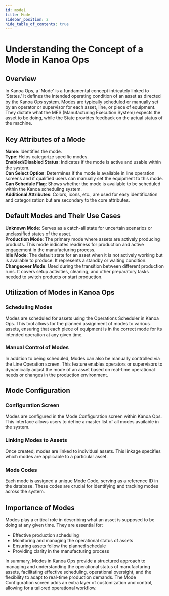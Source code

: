 ```yaml
---
id: mode1
title: Mode
sidebar_position: 2
hide_table_of_contents: true 
---
```


# Understanding the Concept of a Mode in Kanoa Ops

## Overview

In Kanoa Ops, a 'Mode' is a fundamental concept intricately linked to 'States.' It defines the intended operating condition of an asset as directed by the Kanoa Ops system. Modes are typically scheduled or manually set by an operator or supervisor for each asset, line, or piece of equipment. They dictate what the MES (Manufacturing Execution System) expects the asset to be doing, while the State provides feedback on the actual status of the machine.

## Key Attributes of a Mode

**Name**: Identifies the mode.<br />
**Type**: Helps categorize specific modes.<br />
**Enabled/Disabled Status**: Indicates if the mode is active and usable within the system.<br />
**Can Select Option**: Determines if the mode is available in line operation screens and if qualified users can manually set the equipment to this mode.<br />
**Can Schedule Flag**: Shows whether the mode is available to be scheduled within the Kanoa scheduling system.<br />
**Additional Attributes**: Colors, icons, etc., are used for easy identification and categorization but are secondary to the core attributes.

## Default Modes and Their Use Cases

**Unknown Mode**: Serves as a catch-all state for uncertain scenarios or unclassified states of the asset.<br />
**Production Mode**: The primary mode where assets are actively producing products. This mode indicates readiness for production and active engagement in the manufacturing process.<br />
**Idle Mode**: The default state for an asset when it is not actively working but is available to produce. It represents a standby or waiting condition.<br />
**Changeover Mode**: Used during the transition between different production runs. It covers setup activities, cleaning, and other preparatory tasks needed to switch products or start production.

## Utilization of Modes in Kanoa Ops

### Scheduling Modes
Modes are scheduled for assets using the Operations Scheduler in Kanoa Ops. This tool allows for the planned assignment of modes to various assets, ensuring that each piece of equipment is in the correct mode for its intended operation at any given time.

### Manual Control of Modes
In addition to being scheduled, Modes can also be manually controlled via the Line Operation screen. This feature enables operators or supervisors to dynamically adjust the mode of an asset based on real-time operational needs or changes in the production environment.

## Mode Configuration

### Configuration Screen
Modes are configured in the Mode Configuration screen within Kanoa Ops. This interface allows users to define a master list of all modes available in the system.

### Linking Modes to Assets
Once created, modes are linked to individual assets. This linkage specifies which modes are applicable to a particular asset.

### Mode Codes
Each mode is assigned a unique Mode Code, serving as a reference ID in the database. These codes are crucial for identifying and tracking modes across the system.

## Importance of Modes

Modes play a critical role in describing what an asset is supposed to be doing at any given time. They are essential for:
- Effective production scheduling
- Monitoring and managing the operational status of assets
- Ensuring assets follow the planned schedule
- Providing clarity in the manufacturing process

In summary, Modes in Kanoa Ops provide a structured approach to managing and understanding the operational status of manufacturing assets, facilitating effective scheduling, operational oversight, and the flexibility to adapt to real-time production demands. The Mode Configuration screen adds an extra layer of customization and control, allowing for a tailored operational workflow.
